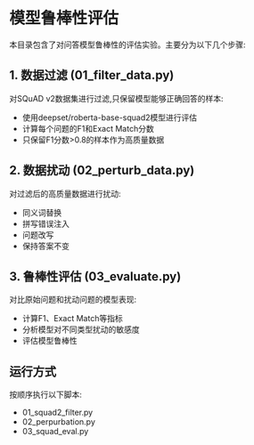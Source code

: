 # 模型鲁棒性评估

本目录包含了对问答模型鲁棒性的评估实验。主要分为以下几个步骤:

## 1. 数据过滤 (01_filter_data.py)

对SQuAD v2数据集进行过滤,只保留模型能够正确回答的样本:

- 使用deepset/roberta-base-squad2模型进行评估
- 计算每个问题的F1和Exact Match分数
- 只保留F1分数>0.8的样本作为高质量数据

## 2. 数据扰动 (02_perturb_data.py) 

对过滤后的高质量数据进行扰动:

- 同义词替换
- 拼写错误注入
- 问题改写
- 保持答案不变

## 3. 鲁棒性评估 (03_evaluate.py)

对比原始问题和扰动问题的模型表现:

- 计算F1、Exact Match等指标
- 分析模型对不同类型扰动的敏感度
- 评估模型鲁棒性

## 运行方式

按顺序执行以下脚本:
- 01_squad2_filter.py
- 02_perpurbation.py
- 03_squad_eval.py







 